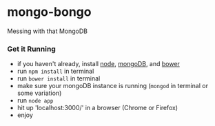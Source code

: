 mongo-bongo
===========

Messing with that MongoDB

### Get it Running

* if you haven't already, install [node](http://nodejs.org/), [mongoDB](http://www.mongodb.org/), and [bower](http://bower.io/)
* run `npm install` in terminal
* run `bower install` in terminal
* make sure your mongoDB instance is running (`mongod` in terminal or some variation)
* run `node app`
* hit up 'localhost:3000/' in a browser (Chrome or Firefox)
* enjoy
